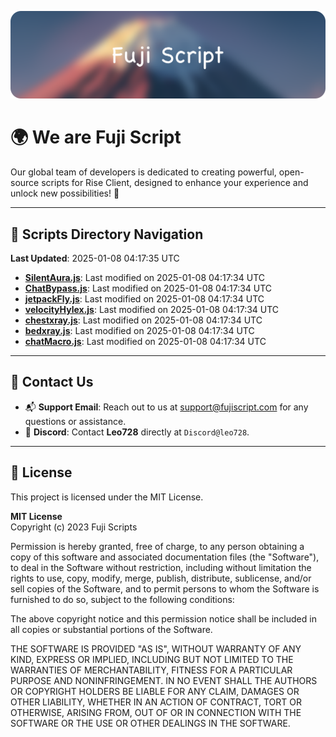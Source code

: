 ![Banner](.github/b.webp)

# 🌍 **We are Fuji Script**

Our global team of developers is dedicated to creating powerful, open-source scripts for Rise Client, designed to enhance your experience and unlock new possibilities! 🌟

---
<!-- SCRIPTS_NAVIGATION_START -->
## 📂 **Scripts Directory Navigation**

**Last Updated**: 2025-01-08 04:17:35 UTC

- **[SilentAura.js](scripts/SilentAura.js)**: Last modified on 2025-01-08 04:17:34 UTC
- **[ChatBypass.js](scripts/ChatBypass.js)**: Last modified on 2025-01-08 04:17:34 UTC
- **[jetpackFly.js](scripts/jetpackFly.js)**: Last modified on 2025-01-08 04:17:34 UTC
- **[velocityHylex.js](scripts/velocityHylex.js)**: Last modified on 2025-01-08 04:17:34 UTC
- **[chestxray.js](scripts/chestxray.js)**: Last modified on 2025-01-08 04:17:34 UTC
- **[bedxray.js](scripts/bedxray.js)**: Last modified on 2025-01-08 04:17:34 UTC
- **[chatMacro.js](scripts/chatMacro.js)**: Last modified on 2025-01-08 04:17:34 UTC

<!-- SCRIPTS_NAVIGATION_END -->

---

## 💬 **Contact Us**  
- 📬 **Support Email**: Reach out to us at [support@fujiscript.com](mailto:support@fujiscript.com) for any questions or assistance.  
- 💬 **Discord**: Contact **Leo728** directly at `Discord@leo728`.

---

## 📜 **License**

This project is licensed under the MIT License.  

**MIT License**  
Copyright (c) 2023 Fuji Scripts  

Permission is hereby granted, free of charge, to any person obtaining a copy of this software and associated documentation files (the "Software"), to deal in the Software without restriction, including without limitation the rights to use, copy, modify, merge, publish, distribute, sublicense, and/or sell copies of the Software, and to permit persons to whom the Software is furnished to do so, subject to the following conditions:  

The above copyright notice and this permission notice shall be included in all copies or substantial portions of the Software.  

THE SOFTWARE IS PROVIDED "AS IS", WITHOUT WARRANTY OF ANY KIND, EXPRESS OR IMPLIED, INCLUDING BUT NOT LIMITED TO THE WARRANTIES OF MERCHANTABILITY, FITNESS FOR A PARTICULAR PURPOSE AND NONINFRINGEMENT. IN NO EVENT SHALL THE AUTHORS OR COPYRIGHT HOLDERS BE LIABLE FOR ANY CLAIM, DAMAGES OR OTHER LIABILITY, WHETHER IN AN ACTION OF CONTRACT, TORT OR OTHERWISE, ARISING FROM, OUT OF OR IN CONNECTION WITH THE SOFTWARE OR THE USE OR OTHER DEALINGS IN THE SOFTWARE.  
